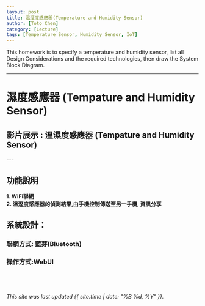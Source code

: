 ```yaml
---
layout: post
title: 溫溼度感應器(Temperature and Humidity Sensor)
author: [Toto Chen]
category: [Lecture]
tags: [Temperature Sensor, Humidity Sensor, IoT]
---
```


This homework is to specify a temperature and humidity sensor, list all Design Considerations and the required technologies, then draw the System Block Diagram.

---

# 濕度感應器 (Tempature and Humidity Sensor)

## 影片展示 : 溫濕度感應器 (Tempature and Humidity Sensor)
<div align="center">
<!--
<iframe width="320" height="560" src="https://www.youtube.com/embed/kDWMcbzpWGE?autoplay=1&loop=1" title="Demo Remote Control Car" frameborder="0" allow="accelerometer; autoplay; clipboard-write; encrypted-media; gyroscope; picture-in-picture; web-share" allowfullscreen></iframe>
-->
</div>
---

## 功能說明
**1. WiFi聯網** <br>
**2. 溫溼度感應器的偵測結果,由手機控制傳送至另一手機, 資訊分享** <br>


## 系統設計：
### 聯網方式: 藍芽(Bluetooth)
### 操作方式:WebUI
### 
<!--
### 原始套件:
![](https://github.com/totochen/MCU_2023/blob/master/images/org_tools.jpg?raw=true){:height="500px" width="600px"}

### 1. 電路設計：利用ESP32來設計搖控汽車的電路設計，電路圖如下：

![](https://github.com/totochen/MCU_2023/blob/master/images/circuit.jpg?raw=true){:height="500px" width="600px"}


### 2. 遙控車完成圖 

![](https://github.com/totochen/MCU_2023/blob/master/images/remote_car.jpg?raw=true){:height="500px" width="600px"}


### 3. 系統架構圖 

![](https://github.com/totochen/MCU_2023/blob/master/images/Sys_Block_1.jpg?raw=true){:height="500px" width="600px"}


### 4. 程式設計： 



-->
<br>
<br>

*This site was last updated {{ site.time | date: "%B %d, %Y" }}.*

